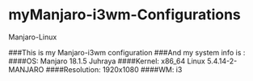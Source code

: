 # myManjaro-i3wm-Configurations
Manjaro-Linux 

###This is my Manjaro-i3wm configuration 
###And my system info is :
####OS: Manjaro 18.1.5 Juhraya
####Kernel: x86_64 Linux 5.4.14-2-MANJARO
####Resolution: 1920x1080
####WM: i3
